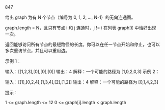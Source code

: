 847

给出 graph 为有 N 个节点（编号为 0, 1, 2, ..., N-1）的无向连通图。 

graph.length = N，且只有节点 i 和 j 连通时，j != i 在列表 graph[i] 中恰好出现一次。

返回能够访问所有节点的最短路径的长度。你可以在任一节点开始和停止，也可以多次重访节点，并且可以重用边。

 

示例 1：

输入：[[1,2,3],[0],[0],[0]]
输出：4
解释：一个可能的路径为 [1,0,2,0,3]
示例 2：

输入：[[1],[0,2,4],[1,3,4],[2],[1,2]]
输出：4
解释：一个可能的路径为 [0,1,4,2,3]
 

提示：

1 <= graph.length <= 12
0 <= graph[i].length < graph.length